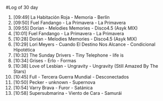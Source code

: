 #Log of 30 day

1. [09:49] La Habitación Roja - Memoria - Berlín
1. [09:50] Fuel Fandango - La Primavera - La Primavera
1. [09:55] Dorian - Melodies Memories - Disco4.5 (Asyk MIX)
1. [10:01] Fuel Fandango - La Primavera - La Primavera
1. [10:28] Dorian - Melodies Memories - Disco4.5 (Asyk MIX)
1. [10:29] Lori Meyers - Cuando El Destino Nos Alcance - Condicional Hipotética
1. [10:32] The Sunday Drivers - Tiny Telephone - life is
1. [10:34] Grises - Erlo - Formas
1. [10:38] Love of Lesbian - Ungravity - Ungravity (Still Amazed By The Stars)
1. [10:45] Full - Tercera Guerra Mundial - Desconectados
1. [10:50] Pecker - unknown - Supernova
1. [10:54] Varry Brava - Furor - Satánica
1. [10:58] Supersubmarina - Viento de Cara - Samurái
